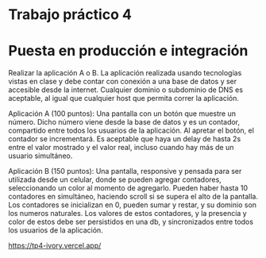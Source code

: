 Trabajo práctico 4
==================

Puesta en producción e integración
==================================


Realizar la aplicación A o B. La aplicación realizada usando tecnologías vistas en clase y debe contar con conexión a una base de datos y ser accesible desde la internet. Cualquier dominio o subdominio de DNS es aceptable, al igual que cualquier host que permita correr la aplicación.


Aplicación A (100 puntos):
Una pantalla con un botón que muestre un número. Dicho número viene desde la base de datos y es un contador, compartido entre todos los usuarios de la aplicación. Al apretar el botón, el contador se incrementará. Es aceptable que haya un delay de hasta 2s entre el valor mostrado y el valor real, incluso cuando hay más de un usuario simultáneo.


Aplicación B (150 puntos):
Una pantalla, responsive y pensada para ser utilizada desde un celular, donde se pueden agregar contadores, seleccionando un color al momento de agregarlo. Pueden haber hasta 10 contadores en simultáneo, haciendo scroll si se supera el alto de la pantalla. Los contadores se inicializan en 0, pueden sumar y restar, y su dominio son los numeros naturales. Los valores de estos contadores, y la presencia y color de estos debe ser persistidos en una db, y sincronizados entre todos los usuarios de la aplicación.


https://tp4-ivory.vercel.app/
